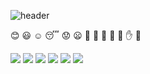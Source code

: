 ![header](https://capsule-render.vercel.app/api?type=waving&color=gradient&height=300&section=header&text=God%20bless%20you!%20%F0%9F%A4%97)

:blush: :smiley: :relaxed: :sleeping: :worried: :frowning:
:muscle: :pray: :clap:  :raised_hands: :open_hands:  :hand: :facepunch:




<img src="https://img.shields.io/badge/C-A8B9CC?style=flat-square&logo=C&logoColor=white">
<img src="https://img.shields.io/badge/C++-00599CC?style=flat-square&logo=C++&logoColor=white">
<img src="https://img.shields.io/badge/Linux-FCC624?style=flat-square&logo=Linux&logoColor=white">
<img src="https://img.shields.io/badge/Slack-4A154B?style=flat-square&logo=Slack&logoColor=white">

<img src="https://img.shields.io/badge/Python-3776AB?style=flat-square&logo=Python&logoColor=white">
<img src="https://img.shields.io/badge/MySQL-4479A1?style=flat-square&logo=MySQL&logoColor=white">

